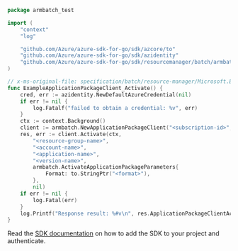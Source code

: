 ```go
package armbatch_test

import (
	"context"
	"log"

	"github.com/Azure/azure-sdk-for-go/sdk/azcore/to"
	"github.com/Azure/azure-sdk-for-go/sdk/azidentity"
	"github.com/Azure/azure-sdk-for-go/sdk/resourcemanager/batch/armbatch"
)

// x-ms-original-file: specification/batch/resource-manager/Microsoft.Batch/stable/2021-06-01/examples/ApplicationPackageActivate.json
func ExampleApplicationPackageClient_Activate() {
	cred, err := azidentity.NewDefaultAzureCredential(nil)
	if err != nil {
		log.Fatalf("failed to obtain a credential: %v", err)
	}
	ctx := context.Background()
	client := armbatch.NewApplicationPackageClient("<subscription-id>", cred, nil)
	res, err := client.Activate(ctx,
		"<resource-group-name>",
		"<account-name>",
		"<application-name>",
		"<version-name>",
		armbatch.ActivateApplicationPackageParameters{
			Format: to.StringPtr("<format>"),
		},
		nil)
	if err != nil {
		log.Fatal(err)
	}
	log.Printf("Response result: %#v\n", res.ApplicationPackageClientActivateResult)
}
```

Read the [SDK documentation](https://github.com/Azure/azure-sdk-for-go/blob/sdk%2Fresourcemanager%2Fbatch%2Farmbatch%2Fv0.2.0/sdk/resourcemanager/batch/armbatch/README.md) on how to add the SDK to your project and authenticate.
